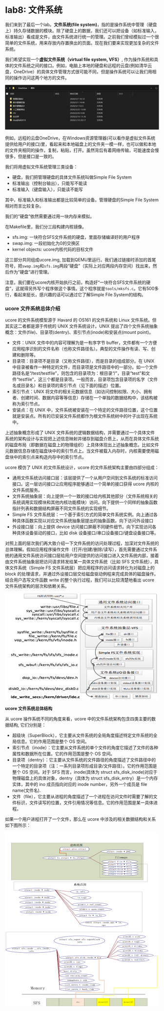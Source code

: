 # lab8: 文件系统

我们来到了最后一个lab。**文件系统(file system)**，指的是操作系统中管理（硬盘上）持久存储数据的模块。除了硬盘上的数据，我们还可以把设备（如标准输入，标准输出）看成是文件，由文件系统进行统一的管理。之前我们曾经模拟过一个很简单的文件系统，用来存放内存置换出的页面。现在我们要来实现更加复杂的文件系统。

我们希望实现一个**虚拟文件系统（virtual file system, VFS）**, 作为操作系统和具体的文件系统之间的接口。例如，电脑上本地的硬盘和远程的云盘(例如清华云盘，OneDrive）的具体文件管理方式很可能不同，但是操作系统可以让我们用相同的操作访问这两个地方的文件。

![onedrive](onedrive.jpg)

例如，远程的云盘OneDrive，在Windows资源管理器(可以看作是虚拟文件系统提供给用户的接口)里，看起来和本地磁盘上的文件夹一模一样，也可以做和本地的文件夹相同的操作，复制，粘贴，打开。虽然背后有着网络传输，可能速度会慢很多，但是接口是一致的。

我们将用虚拟文件系统管理三类设备：

- 硬盘，我们把管理硬盘的具体文件系统叫做Simple File System
- 标准输出（控制台输出），只能写不能读
- 标准输入（键盘输入），只能读不能写

其中，标准输入和标准输出都是比较简单的设备。管理硬盘的Simple File System相对而言比较复杂。

我们的“硬盘”依然需要通过用一块内存来模拟。

在Makefile里，我们分三段构建内核镜像。

- sfs.img: 一块符合SFS文件系统的硬盘，里面存储编译好的用户程序
- swap.img: 一段初始化为0的交换区
- kernel objects: ucore内核代码的目标文件

这三部分共同组成ucore.img, 加载到QEMU里运行。我们通过链接时添加的首尾符号，把`swap.img`和`sfs.img`两段“硬盘”（实际上对应两段内存空间）找出来，然后作为“硬盘”进行管理。

注意，我们要在ucore内核开始执行之前，构造好“一块符合SFS文件系统的硬盘”，这就得另外写个程序做这个事情。这个程序就是`tools/mksfs.c`。它有500多行，看起来挺长，感兴趣的话可以通过它了解Simple File System的结构。

### ucore 文件系统总体介绍

ucore 的文件系统模型源于 Havard 的 OS161 的文件系统和 Linux 文件系统。但其实这二者都是源于传统的 UNIX 文件系统设计。UNIX 提出了四个文件系统抽象概念：文件(file)、目录项(dentry)、索引节点(inode)和安装点(mount point)。

- 文件：UNIX 文件中的内容可理解为是一有序字节 buffer，文件都有一个方便应用程序识别的文件名称（也称文件路径名）。典型的文件操作有读、写、创建和删除等。
- 目录项：目录项不是目录（又称文件路径），而是目录的组成部分。在 UNIX 中目录被看作一种特定的文件，而目录项是文件路径中的一部分。如一个文件路径名是“/test/testfile”，则包含的目录项为：根目录“/”，目录“test”和文件“testfile”，这三个都是目录项。一般而言，目录项包含目录项的名字（文件名或目录名）和目录项的索引节点（见下面的描述）位置。
- 索引节点：UNIX 将文件的相关元数据信息（如访问控制权限、大小、拥有者、创建时间、数据内容等等信息）存储在一个单独的数据结构中，该结构被称为索引节点。
- 安装点：在 UNIX 中，文件系统被安装在一个特定的文件路径位置，这个位置就是安装点。所有的已安装文件系统都作为根文件系统树中的叶子出现在系统中。

上述抽象概念形成了 UNIX 文件系统的逻辑数据结构，并需要通过一个具体文件系统的架构设计与实现把上述信息映射并储存到磁盘介质上，从而在具体文件系统的磁盘布局（即数据在磁盘上的物理组织）上具体体现出上述抽象概念。比如文件元数据信息存储在磁盘块中的索引节点上。当文件被载入内存时，内核需要使用磁盘块中的索引点来构造内存中的索引节点。

ucore 模仿了 UNIX 的文件系统设计，ucore 的文件系统架构主要由四部分组成：

- 通用文件系统访问接口层：该层提供了一个从用户空间到文件系统的标准访问接口。这一层访问接口让应用程序能够通过一个简单的接口获得 ucore 内核的文件系统服务。
- 文件系统抽象层：向上提供一个一致的接口给内核其他部分（文件系统相关的系统调用实现模块和其他内核功能模块）访问。向下提供一个同样的抽象函数指针列表和数据结构屏蔽不同文件系统的实现细节。
- Simple FS 文件系统层：一个基于索引方式的简单文件系统实例。向上通过各种具体函数实现以对应文件系统抽象层提出的抽象函数。向下访问外设接口
- 外设接口层：向上提供 device 访问接口屏蔽不同硬件细节。向下实现访问各种具体设备驱动的接口，比如 disk 设备接口/串口设备接口/键盘设备接口等。

对照上面的层次我们再大致介绍一下文件系统的访问处理过程，加深对文件系统的总体理解。假如应用程序操作文件（打开/创建/删除/读写），首先需要通过文件系统的通用文件系统访问接口层给用户空间提供的访问接口进入文件系统内部，接着由文件系统抽象层把访问请求转发给某一具体文件系统（比如 SFS 文件系统），具体文件系统（Simple FS 文件系统层）把应用程序的访问请求转化为对磁盘上的 block 的处理请求，并通过外设接口层交给磁盘驱动例程来完成具体的磁盘操作。结合用户态写文件函数 write 的整个执行过程，我们可以比较清楚地看出 ucore 文件系统架构的层次和依赖关系。

![fs1](fs1.png)

**ucore 文件系统总体结构**

从 ucore 操作系统不同的角度来看，ucore 中的文件系统架构包含四类主要的数据结构, 它们分别是：

- 超级块（SuperBlock），它主要从文件系统的全局角度描述特定文件系统的全局信息。它的作用范围是整个 OS 空间。
- 索引节点（inode）：它主要从文件系统的单个文件的角度它描述了文件的各种属性和数据所在位置。它的作用范围是整个 OS 空间。
- 目录项（dentry）：它主要从文件系统的文件路径的角度描述了文件路径中的一个特定的目录项（注：一系列目录项形成目录/文件路径）。它的作用范围是整个 OS 空间。对于 SFS 而言，inode(具体为 struct sfs_disk_inode)对应于物理磁盘上的具体对象，dentry（具体为 struct sfs_disk_entry）是一个内存实体，其中的 ino 成员指向对应的 inode number，另外一个成员是 file name(文件名).
- 文件（file），它主要从进程的角度描述了一个进程在访问文件时需要了解的文件标识，文件读写的位置，文件引用情况等信息。它的作用范围是某一具体进程。

如果一个用户进程打开了一个文件，那么在 ucore 中涉及的相关数据结构和关系如下图所示：

![fs2](fs2.png)